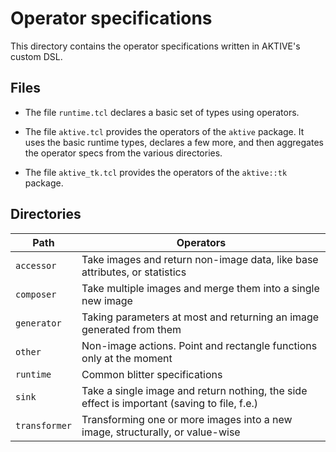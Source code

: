 # Operator specifications

This directory contains the operator specifications written in AKTIVE's custom DSL.

## Files

  - The file `runtime.tcl` declares a basic set of types using operators.

  - The file `aktive.tcl` provides the operators of the `aktive` package. It uses the basic runtime
    types, declares a few more, and then aggregates the operator specs from the various directories.

  - The file `aktive_tk.tcl` provides the operators of the `aktive::tk` package.

## Directories

| Path          | Operators |
|---            |---      |
| `accessor`	| Take images and return non-image data, like base attributes, or statistics |
| `composer`	| Take multiple images and merge them into a single new image |
| `generator`	| Taking parameters at most and returning an image generated from them |
| `other`	| Non-image actions. Point and rectangle functions only at the moment |
| `runtime`	| Common blitter specifications |
| `sink`	| Take a single image and return nothing, the side effect is important (saving to file, f.e.) |
| `transformer`	| Transforming one or more images into a new image, structurally, or value-wise |
